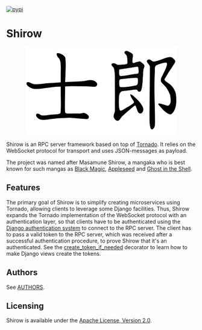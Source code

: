 [![pypi](https://img.shields.io/pypi/v/shirow.svg)](https://pypi.org/project/shirow/)

# Shirow

<p align="center">
    <img src="/logo/400x232.png" alt="Shirow">
</p>

Shirow is an RPC server framework based on top of [Tornado](http://tornadoweb.org/en/stable/). It relies on the WebSocket protocol for transport and uses JSON-messages as payload.

The project was named after Masamune Shirow, a mangaka who is best known for such mangas as [Black Magic](https://en.wikipedia.org/wiki/Black_Magic_(manga)), [Appleseed](https://en.wikipedia.org/wiki/Appleseed_(manga)) and [Ghost in the Shell](https://en.wikipedia.org/wiki/Ghost_in_the_Shell_(manga)).

## Features

The primary goal of Shirow is to simplify creating microservices using Tornado, allowing clients to leverage some Django facilities. Thus, Shirow expands the Tornado implementation of the WebSocket protocol with an authentication layer, so that clients have to be authenticated using the [Django authentication system](https://docs.djangoproject.com/en/2.0/topics/auth/) to connect to the RPC server. The client has to pass a valid token to the RPC server, which was received after a successful authentication procedure, to prove Shirow that it's an authenticated. See the [create_token_if_needed](https://github.com/tolstoyevsky/shirow/tree/master/django-shirow) decorator to learn how to make Django views create the tokens.

## Authors

See [AUTHORS](AUTHORS.md).

## Licensing

Shirow is available under the [Apache License, Version 2.0](LICENSE).
